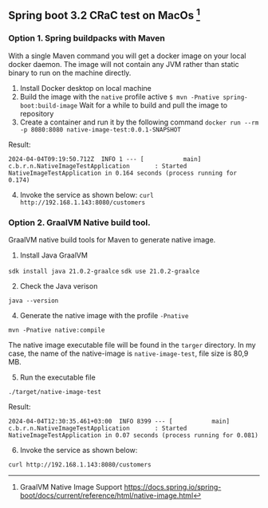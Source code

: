 ## Spring boot 3.2 CRaC test on MacOs [^1]

### Option 1. Spring buildpacks with Maven

With a single Maven command you will get a docker image on your local docker daemon. The image will not contain any JVM rather than static binary to run on the machine directly.

1. Install Docker desktop on local machine
2. Build the image with the `native` profile active
    ```$ mvn -Pnative spring-boot:build-image```
Wait for a while to build and pull the image to repository
3. Create a container and run it by the following command
   ```docker run --rm -p 8080:8080 native-image-test:0.0.1-SNAPSHOT```

Result:

```2024-04-04T09:19:50.712Z  INFO 1 --- [           main] c.b.r.n.NativeImageTestApplication       : Started NativeImageTestApplication in 0.164 seconds (process running for 0.174)```

4. Invoke the service as shown below:
   ```curl http://192.168.1.143:8080/customers```

### Option 2. GraalVM Native build tool.

GraalVM native build tools for Maven to generate native image.

1. Install Java GraalVM

```sdk install java 21.0.2-graalce```
```sdk use 21.0.2-graalce```

2. Check the Java verison

```java --version```

4. Generate the native image with the profile `-Pnative`

```mvn -Pnative native:compile```

The native image executable file will be found in the `targer` directory. In my case, the name of the native-image is `native-image-test`, file size is 80,9 MB.

5. Run the executable file 

```./target/native-image-test```

Result:

```2024-04-04T12:30:35.461+03:00  INFO 8399 --- [           main] c.b.r.n.NativeImageTestApplication       : Started NativeImageTestApplication in 0.07 seconds (process running for 0.081)```

6. Invoke the service as shown below:

```curl http://192.168.1.143:8080/customers```

[^1]: GraalVM Native Image Support https://docs.spring.io/spring-boot/docs/current/reference/html/native-image.html